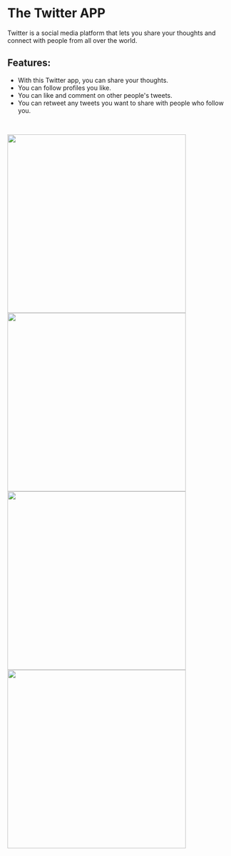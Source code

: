 
# The Twitter APP
Twitter is a social media platform that lets you share your thoughts and connect with people from all over the world.

## Features:

- With this Twitter app, you can share your thoughts.
- You can follow profiles you like.
- You can like and comment on other people's tweets.
- You can retweet any tweets you want to share with people who follow you.
<br>

<p float="left">
  <img src="https://github.com/tugbadokumaci/twitter/assets/88103768/856be487-fb80-4bc1-8370-ec657825f537" width="400" />
  <img src="https://github.com/tugbadokumaci/twitter/assets/88103768/0188e256-5253-476b-a209-bf0d32923caa" width="400" /> 
  <img src="https://github.com/tugbadokumaci/twitter/assets/88103768/f8930499-6a53-40f1-93e5-1b219180cff6" width="400" />
  <img src="https://github.com/tugbadokumaci/twitter/assets/88103768/00c1d739-d133-4548-9e50-038aa22f8784" width="400" />
</p>


